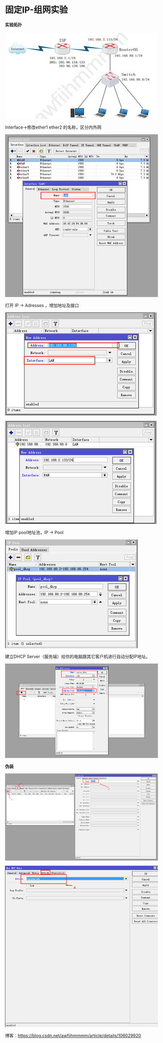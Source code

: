 # 固定IP-组网实验



#### **实验拓扑**

![image-20240424160115968](https://raw.githubusercontent.com/joshzhong66/Pibced/main/blog-images/2024/04/24/86d153971bf04f5ee24930035e96b240-image-20240424160115968-76e9f5.png)

Interface->修改ether1 ether2 的名称，区分内外网

![image-20240424160206974](https://raw.githubusercontent.com/joshzhong66/Pibced/main/blog-images/2024/04/24/9c15f8b45badb935e26f70cc68460099-image-20240424160206974-4be1c4.png)

打开 IP -> Adresses  ，增加地址及接口

![image-20240424160214015](https://raw.githubusercontent.com/joshzhong66/Pibced/main/blog-images/2024/04/24/e25bc29859883135acbe6cb22404851a-image-20240424160214015-d755b4.png)

![image-20240424160217869](https://raw.githubusercontent.com/joshzhong66/Pibced/main/blog-images/2024/04/24/f82009ba2908d14ee60e56fda02f0d7a-image-20240424160217869-8c36f8.png)

增加IP pool地址池，IP ->  Pool

![image-20240424160223995](https://raw.githubusercontent.com/joshzhong66/Pibced/main/blog-images/2024/04/24/18c3858aa8368020f4124aaccbf4dee3-image-20240424160223995-5c432b.png)

建立DHCP Server（服务端）给你的电脑跟其它客户机进行自动分配IP地址。

![image-20240424160230466](https://raw.githubusercontent.com/joshzhong66/Pibced/main/blog-images/2024/04/24/2117d1b2c4760bedbdfe1b0eeb5c548f-image-20240424160230466-705da9.png)

**伪装**

![image-20240424160241472](https://raw.githubusercontent.com/joshzhong66/Pibced/main/blog-images/2024/04/24/f08afd008f5dc5b82fadf6294a5c1bbc-image-20240424160241472-04bfc5.png)

![image-20240424160244087](https://raw.githubusercontent.com/joshzhong66/Pibced/main/blog-images/2024/04/24/646ec6eda1d294a41010f44b9b667938-image-20240424160244087-1ef23d.png)





博客：https://blog.csdn.net/awfiihmmmm/article/details/106029920